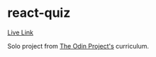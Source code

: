 # react-quiz

[Live Link](#)

Solo project from [The Odin Project's](https://theodinproject.com/) curriculum.